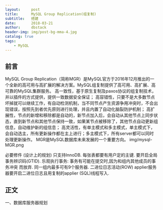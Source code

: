 ```yaml
---
layout:     post
title:      MySQL Group Replication(组复制)
subtitle:   搭建
date:       2018-03-21
author:     dbstack
header-img: img/post-bg-mma-4.jpg
catalog: true
tags:
    - MySQL
---
```



## 前言

MySQL Group Replication（简称MGR）是MySQL官方于2016年12月推出的一个全新的高可用与高扩展的解决方案。MySQL组复制提供了高可用、高扩展、高可靠的MySQL集群服务。
  高一致性，基于原生复制及paxos协议的组复制技术，并以插件的方式提供，提供一致数据安全保证；
  高容错性，只要不是大多数节点坏掉就可以继续工作，有自动检测机制，当不同节点产生资源争用冲突时，不会出现错误，按照先到者优先原则进行处理，并且内置了自动化脑裂防护机制；
  高扩展性，节点的新增和移除都是自动的，新节点加入后，会自动从其他节点上同步状态，直到新节点和其他节点保持一致，如果某节点被移除了，其他节点自动更新组信息，自动维护新的组信息；
  高灵活性，有单主模式和多主模式，单主模式下，会自动选主，所有更新操作都在主上进行；多主模式下，所有server都可以同时处理更新操作。
MGR是MySQL数据库未来发展的一个重要方向。
img/mysql-MGR.png

必要修件 (设计上的规划)
 只支持InnoDB.
 每张表都要有用户定的主键.
 要开启全局事务辨识码(GTID).
 乐观执行事务: 事务有可能在提交时,因为和组内其他成员的事务冲突
而放弃.
 同一组内最多可有9个服务器.
 二进位日志活动(ROW)
 applier服务器要开启二进位日志且用复制的applier (SQL)线程写入.

## 正文
一、数据库服务器规划

